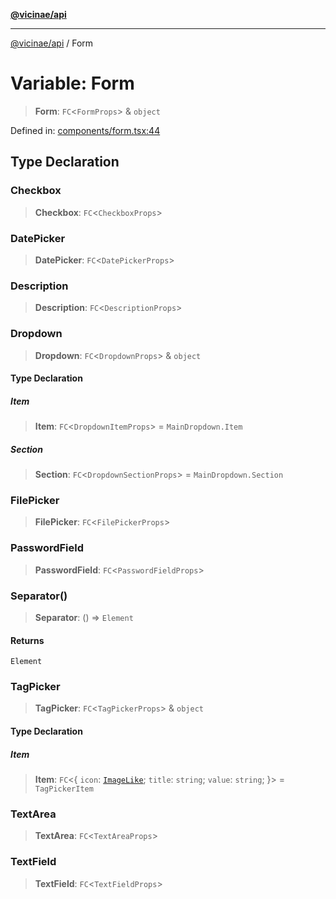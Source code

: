 [**@vicinae/api**](../README.md)

***

[@vicinae/api](../README.md) / Form

# Variable: Form

> **Form**: `FC`\<`FormProps`\> & `object`

Defined in: [components/form.tsx:44](https://github.com/vicinaehq/vicinae/blob/c742d5fc509336339909dd669955b863f086bf4e/api/src/api/components/form.tsx#L44)

## Type Declaration

### Checkbox

> **Checkbox**: `FC`\<`CheckboxProps`\>

### DatePicker

> **DatePicker**: `FC`\<`DatePickerProps`\>

### Description

> **Description**: `FC`\<`DescriptionProps`\>

### Dropdown

> **Dropdown**: `FC`\<`DropdownProps`\> & `object`

#### Type Declaration

##### Item

> **Item**: `FC`\<`DropdownItemProps`\> = `MainDropdown.Item`

##### Section

> **Section**: `FC`\<`DropdownSectionProps`\> = `MainDropdown.Section`

### FilePicker

> **FilePicker**: `FC`\<`FilePickerProps`\>

### PasswordField

> **PasswordField**: `FC`\<`PasswordFieldProps`\>

### Separator()

> **Separator**: () => `Element`

#### Returns

`Element`

### TagPicker

> **TagPicker**: `FC`\<`TagPickerProps`\> & `object`

#### Type Declaration

##### Item

> **Item**: `FC`\<\{ `icon`: [`ImageLike`](../@vicinae/namespaces/Image/type-aliases/ImageLike.md); `title`: `string`; `value`: `string`; \}\> = `TagPickerItem`

### TextArea

> **TextArea**: `FC`\<`TextAreaProps`\>

### TextField

> **TextField**: `FC`\<`TextFieldProps`\>
